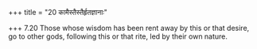 +++
title = "20 कामैस्तैस्तैर्हृतज्ञानाः"

+++
7.20 Those whose wisdom has been rent away by this or that desire, go to
other gods, following this or that rite, led by their own nature.
